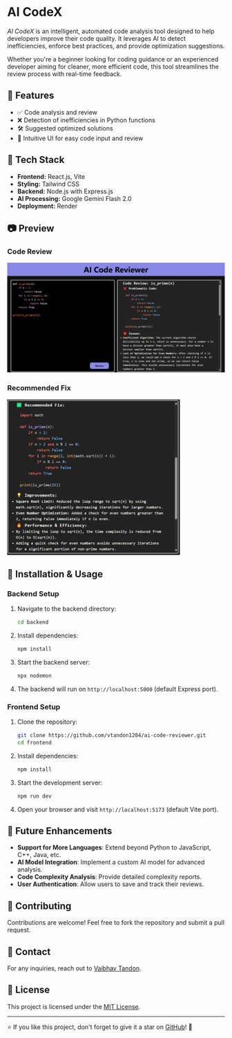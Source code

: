 # AI CodeX

*AI CodeX* is an intelligent, automated code analysis tool designed to help developers improve their code quality. It leverages AI to detect inefficiencies, enforce best practices, and provide optimization suggestions. 

Whether you're a beginner looking for coding guidance or an experienced developer aiming for cleaner, more efficient code, this tool streamlines the review process with real-time feedback.

## 🚀 Features

- ✅ Code analysis and review
- ❌ Detection of inefficiencies in Python functions
- 🛠️ Suggested optimized solutions
- 🎨 Intuitive UI for easy code input and review

## 🚀 Tech Stack

- **Frontend:** React.js, Vite
- **Styling:** Tailwind CSS
- **Backend:** Node.js with Express.js
- **AI Processing:** Google Gemini Flash 2.0
- **Deployment:** Render

## 📷 Preview

### Code Review
<img src="frontend\public\images\image1.png" width="600" />

### Recommended Fix
<img src="frontend\public\images\image2.png" width="400" />

## 📖 Installation & Usage

### Backend Setup

1. Navigate to the backend directory:
   ```sh
   cd backend
   ```
2. Install dependencies:
   ```sh
   npm install
   ```
3. Start the backend server:
   ```sh
   npx nodemon
   ```
4. The backend will run on `http://localhost:5000` (default Express port).

### Frontend Setup

1. Clone the repository:
   ```sh
   git clone https://github.com/vtandon1204/ai-code-reviewer.git
   cd frontend
   ```
2. Install dependencies:
   ```sh
   npm install
   ```
3. Start the development server:
   ```sh
   npm run dev
   ```
4. Open your browser and visit `http://localhost:5173` (default Vite port).


## 🚀 Future Enhancements

- **Support for More Languages**: Extend beyond Python to JavaScript, C++, Java, etc.
- **AI Model Integration**: Implement a custom AI model for advanced analysis.
- **Code Complexity Analysis**: Provide detailed complexity reports.
- **User Authentication**: Allow users to save and track their reviews.


## 🤝 Contributing

Contributions are welcome! Feel free to fork the repository and submit a pull request.

## 📧 Contact

For any inquiries, reach out to [Vaibhav Tandon](https://github.com/vtandon1204).

## 📜 License

This project is licensed under the [MIT License](LICENSE).

---

⭐ If you like this project, don't forget to give it a star on [GitHub](https://github.com/vtandon1204/ai-code-reviewer)! 🚀
